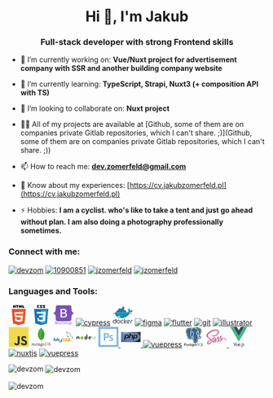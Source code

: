 <h1 align="center">Hi 👋, I'm Jakub</h1>
<h3 align="center">Full-stack developer with strong Frontend skills</h3>

- 🔭 I’m currently working on: **Vue/Nuxt project for advertisement company with SSR  and another building company website**

- 🌱 I’m currently learning: **TypeScript, Strapi, Nuxt3 (+ composition API with TS)**

- 👯 I’m looking to collaborate on: **Nuxt project**

- 👨‍💻 All of my projects are available at [Github, some of them are on companies private Gitlab repositories, which I can't share. ;)](Github, some of them are on companies private Gitlab repositories, which I can't share. ;))

- 📫 How to reach me: **dev.zomerfeld@gmail.com**

- 📄 Know about my experiences: [https://cv.jakubzomerfeld.pl](https://cv.jakubzomerfeld.pl)

- ⚡ Hobbies: **I am a cyclist. who's like to take a tent and just go ahead without plan. I am also doing a photography professionally sometimes.**

<h3 align="left">Connect with me:</h3>
<p align="left">
<a href="https://dev.to/devzom" target="blank"><img align="center" src="https://cdn.jsdelivr.net/npm/simple-icons@3.0.1/icons/dev-dot-to.svg" alt="devzom" height="30" width="40" /></a>
<a href="https://stackoverflow.com/users/10900851" target="blank"><img align="center" src="https://raw.githubusercontent.com/rahuldkjain/github-profile-readme-generator/master/src/images/icons/Social/stack-overflow.svg" alt="10900851" height="30" width="40" /></a>
<a href="https://fb.com/jzomerfeld" target="blank"><img align="center" src="https://raw.githubusercontent.com/rahuldkjain/github-profile-readme-generator/master/src/images/icons/Social/facebook.svg" alt="jzomerfeld" height="30" width="40" /></a>
<a href="https://instagram.com/jzomerfeld" target="blank"><img align="center" src="https://raw.githubusercontent.com/rahuldkjain/github-profile-readme-generator/master/src/images/icons/Social/instagram.svg" alt="jzomerfeld" height="30" width="40" /></a>
</p>

<h3 align="left">Languages and Tools:</h3>
<p align="left">
<a href="https://www.w3.org/html/" target="_blank"><img src="https://raw.githubusercontent.com/devicons/devicon/master/icons/html5/html5-original-wordmark.svg" alt="html5" width="40" height="40"/></a>
<a href="https://www.w3schools.com/css/" target="_blank"><img src="https://raw.githubusercontent.com/devicons/devicon/master/icons/css3/css3-original-wordmark.svg" alt="css3" width="40" height="40"/></a>	
<a href="https://getbootstrap.com" target="_blank"> <img src="https://raw.githubusercontent.com/devicons/devicon/master/icons/bootstrap/bootstrap-plain-wordmark.svg" alt="bootstrap" width="40" height="40"/></a>
<a href="https://www.cypress.io" target="_blank"><img src="https://raw.githubusercontent.com/simple-icons/simple-icons/6e46ec1fc23b60c8fd0d2f2ff46db82e16dbd75f/icons/cypress.svg" alt="cypress" width="40" height="40"/></a>
<a href="https://www.docker.com/" target="_blank">
<img src="https://raw.githubusercontent.com/devicons/devicon/master/icons/docker/docker-original-wordmark.svg" alt="docker" width="40" height="40"/></a>
<a href="https://www.figma.com/" target="_blank"><img src="https://www.vectorlogo.zone/logos/figma/figma-icon.svg" alt="figma" width="40" height="40"/></a>
<a href="https://flutter.dev" target="_blank"><img src="https://www.vectorlogo.zone/logos/flutterio/flutterio-icon.svg" alt="flutter" width="40" height="40"/></a>
<a href="https://git-scm.com/" target="_blank"><img src="https://www.vectorlogo.zone/logos/git-scm/git-scm-icon.svg" alt="git" width="40" height="40"/></a>
<a href="https://www.adobe.com/in/products/illustrator.html" target="_blank"><img src="https://www.vectorlogo.zone/logos/adobe_illustrator/adobe_illustrator-icon.svg" alt="illustrator" width="40" height="40"/> </a> <a href="https://developer.mozilla.org/en-US/docs/Web/JavaScript" target="_blank"><img src="https://raw.githubusercontent.com/devicons/devicon/master/icons/javascript/javascript-original.svg" alt="javascript" width="40" height="40"/></a>
<a href="https://www.mongodb.com/" target="_blank"><img src="https://raw.githubusercontent.com/devicons/devicon/master/icons/mongodb/mongodb-original-wordmark.svg" alt="mongodb" width="40" height="40"/></a>
<a href="https://www.mysql.com/" target="_blank"><img src="https://raw.githubusercontent.com/devicons/devicon/master/icons/mysql/mysql-original-wordmark.svg" alt="mysql" width="40" height="40"/></a>
<a href="https://nodejs.org" target="_blank"><img src="https://raw.githubusercontent.com/devicons/devicon/master/icons/nodejs/nodejs-original-wordmark.svg" alt="nodejs" width="40" height="40"/></a>
<a href="https://www.photoshop.com/en" target="_blank"><img src="https://raw.githubusercontent.com/devicons/devicon/master/icons/photoshop/photoshop-line.svg" alt="photoshop" width="40" height="40"/> 
</a> <a href="https://www.php.net" target="_blank"><img src="https://raw.githubusercontent.com/devicons/devicon/master/icons/php/php-original.svg" alt="php" width="40" height="40"/> </a>
<a href="https://laravel.com/" target="_blank"><img src="https://raw.githubusercontent.com/AliasIO/wappalyzer/master/src/drivers/webextension/images/icons/Laravel.svg" alt="vuepress" width="40" height="40"/></a>
<a href="https://www.postgresql.org" target="_blank"><img src="https://raw.githubusercontent.com/devicons/devicon/master/icons/postgresql/postgresql-original-wordmark.svg" alt="postgresql" width="40" height="40"/></a>
<a href="https://sass-lang.com" target="_blank"> <img src="https://raw.githubusercontent.com/devicons/devicon/master/icons/sass/sass-original.svg" alt="sass" width="40" height="40"/> </a> <a href="https://vuejs.org/" target="_blank"> <img src="https://raw.githubusercontent.com/devicons/devicon/master/icons/vuejs/vuejs-original-wordmark.svg" alt="vuejs" width="40" height="40"/></a>
<a href="https://nuxtjs.org/" target="_blank"><img src="https://www.vectorlogo.zone/logos/nuxtjs/nuxtjs-icon.svg" alt="nuxtjs" width="40" height="40"/></a>	
<a href="https://vuepress.vuejs.org/" target="_blank"><img src="https://raw.githubusercontent.com/AliasIO/wappalyzer/master/src/drivers/webextension/images/icons/VuePress.svg" alt="vuepress" width="40" height="40"/></a>
</p>

<p><img align="left" src="https://github-readme-stats.vercel.app/api/top-langs?username=devzom&show_icons=true&locale=en&layout=compact" alt="devzom" /></p>

<p>&nbsp;<img align="center" src="https://github-readme-stats.vercel.app/api?username=devzom&show_icons=true&locale=en" alt="devzom" /></p>

<p><img align="center" src="https://github-readme-streak-stats.herokuapp.com/?user=devzom&" alt="devzom" /></p>

